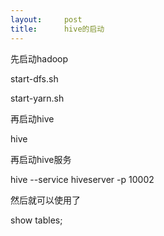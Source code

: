 ```yaml
---
layout:     post
title:      hive的启动
---
```

<div id="article_content" class="article_content clearfix csdn-tracking-statistics" data-pid="blog" data-mod="popu_307" data-dsm="post">
								            <link rel="stylesheet" href="https://csdnimg.cn/release/phoenix/template/css/ck_htmledit_views-f76675cdea.css">
						<div class="htmledit_views" id="content_views">
                
<p>先启动hadoop</p>
<p>start-dfs.sh</p>
<p>start-yarn.sh</p>
<p>再启动hive</p>
<p>hive</p>
<p>再启动hive服务</p>
<p>hive --service hiveserver -p 10002</p>
<p>然后就可以使用了</p>
<p>show tables;</p>
<p><br></p>
            </div>
                </div>